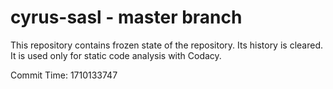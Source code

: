 # cyrus-sasl - master branch

This repository contains frozen state of the repository.
Its history is cleared. It is used only for static code
analysis with Codacy.

Commit Time: 1710133747